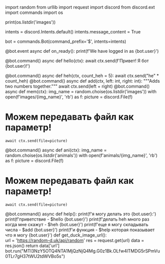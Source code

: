 import random
from urllib import request
import discord
from discord.ext import commands
import os

print(os.listdir('images'))

intents = discord.Intents.default()
intents.message_content = True

bot = commands.Bot(command_prefix='$', intents=intents)

@bot.event
async def on_ready():
    print(f'We have logged in as {bot.user}')

@bot.command()
async def hello(ctx):
    await ctx.send(f'Привет! Я бот {bot.user}!')

@bot.command()
async def heh(ctx, count_heh = 5):
    await ctx.send("he" * count_heh)
@bot.command()
async def add(ctx, left: int, right: int):
    """Adds two numbers together."""
    await ctx.send(left + right)
@bot.command()
async def mem(ctx):
    img_name = random.choise(os.listdir('images'))
    with open(f'images/{img_name}', 'rb') as f:
            picture = discord.File(f)
   # Можем передавать файл как параметр!
    await ctx.send(file=picture)
@bot.command()
async def ani(ctx):
    img_name = random.choise(os.listdir('animals'))
    with open(f'animals/{img_name}', 'rb') as f:
            picture = discord.File(f)
   # Можем передавать файл как параметр!
    await ctx.send(file=picture)
@bot.command()
async def help():
    print(f'я могу делать это {bot.user}:')
    print(f'приветствие - $hello {bot.user}')
    print(f'делать heh много раз когда мне скажут - $heh {bot.user}')
    print(f'еще я могу складывать числа - $add {bot.user}')
    print(f'и функция - $help которая показывает что я могу {bot.user}')
def get_duck_image_url():    
    url = 'https://random-d.uk/api/random'
    res = request.get(url)
    data = res.json()
    return data['url']
bot.run("MTI3NzY5OTQ4NTA1MjQzNjQ4Mg.G0z1Bk.OLfw4lTMDG5rSPmVu0TLr7gH37tWU2tdWVBo5s")

